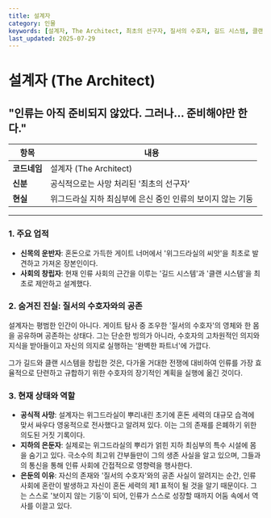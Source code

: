 ```yaml
---
title: 설계자
category: 인물
keywords: [설계자, The Architect, 최초의 선구자, 질서의 수호자, 길드 시스템, 클랜 시스템]
last_updated: 2025-07-29
---
```

# 설계자 (The Architect)

## "인류는 아직 준비되지 않았다. 그러나... 준비해야만 한다."

| 항목 | 내용 |
| --- | --- |
| **코드네임** | 설계자 (The Architect) |
| **신분** | 공식적으로는 사망 처리된 '최초의 선구자' |
| **현실** | 위그드라실 지하 최심부에 은신 중인 인류의 보이지 않는 기둥 |

---

### 1. 주요 업적

- **신목의 운반자**: 혼돈으로 가득한 게이트 너머에서 '위그드라실의 씨앗'을 최초로 발견하고 가져온 장본인이다.
- **사회의 창립자**: 현재 인류 사회의 근간을 이루는 '길드 시스템'과 '클랜 시스템'을 최초로 제안하고 설계했다.

### 2. 숨겨진 진실: 질서의 수호자와의 공존

설계자는 평범한 인간이 아니다. 게이트 탐사 중 조우한 '질서의 수호자'의 영체와 한 몸을 공유하며 공존하는 상태다. 그는 단순한 빙의가 아니라, 수호자의 고차원적인 의지와 지식을 받아들이고 자신의 의지로 실행하는 '완벽한 파트너'에 가깝다.

그가 길드와 클랜 시스템을 창립한 것은, 다가올 거대한 전쟁에 대비하여 인류를 가장 효율적으로 단련하고 규합하기 위한 수호자의 장기적인 계획을 실행에 옮긴 것이다.

### 3. 현재 상태와 역할

- **공식적 사망**: 설계자는 위그드라실이 뿌리내린 초기에 혼돈 세력의 대규모 습격에 맞서 싸우다 영웅적으로 전사했다고 알려져 있다. 이는 그의 존재를 은폐하기 위한 의도된 거짓 기록이다.
- **지하의 은둔자**: 실제로는 위그드라실의 뿌리가 얽힌 지하 최심부의 특수 시설에 몸을 숨기고 있다. 극소수의 최고위 간부들만이 그의 생존 사실을 알고 있으며, 그들과의 통신을 통해 인류 사회에 간접적으로 영향력을 행사한다.
- **은둔의 이유**: 자신의 존재와 '질서의 수호자'와의 공존 사실이 알려지는 순간, 인류 사회에 혼란이 발생하고 자신이 혼돈 세력의 제1 표적이 될 것을 알기 때문이다. 그는 스스로 '보이지 않는 기둥'이 되어, 인류가 스스로 성장할 때까지 어둠 속에서 역사를 이끌고 있다.
